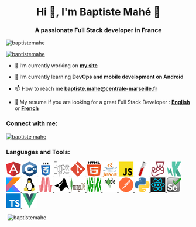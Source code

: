 <h1 align="center">Hi 👋, I'm Baptiste Mahé 🚀</h1>
<h3 align="center">A passionate Full Stack developer in France</h3>

<p align="left"> <img src="https://komarev.com/ghpvc/?username=baptistemahe&label=Profile%20views&color=0e75b6&style=flat" alt="baptistemahe" /> </p>

<p align="left"> <a href="https://github.com/ryo-ma/github-profile-trophy"><img src="https://github-profile-trophy.vercel.app/?username=baptistemahe" alt="baptistemahe" /></a> </p>

- 🔭 I’m currently working on [**my site**](https://github.com/BaptisteMahe/portfolio)

- 🌱 I’m currently learning **DevOps and mobile development on Android**

- 📫 How to reach me **baptiste.mahe@centrale-marseille.fr**

- 📃 My resume if you are looking for a great Full Stack Developer : [**English**](https://baptistemahe.github.io/resume/resume.pdf) or [**French**](https://baptistemahe.github.io/resume/curriculum.pdf)

<h3 align="left">Connect with me:</h3>
<p align="left">
<a href="https://www.linkedin.com/in/baptistemahe/" target="blank"><img align="center" src="https://cdn.jsdelivr.net/npm/simple-icons@3.0.1/icons/linkedin.svg" alt="baptiste mahe" height="40" width="40" /></a>
</p>
<h3 align="left">Languages and Tools:</h3>
<p align="left"> 
    <a href="https://angular.io" target="_blank"> 
    	<img src="./images/angular-icon-1.svg" alt="angularjs" width="40" height="40"/>
    </a>
    <a href="https://www.w3schools.com/cpp/" target="_blank"> 
    	<img src="./images/cplusplus.svg" alt="cplusplus" width="40" height="40"/>
    </a>
    <a href="https://www.w3schools.com/css/" target="_blank"> 
    	<img src="./images/css3.svg" alt="css3" width="40" height="40"/> 
    </a>
    <a href="https://expressjs.com" target="_blank">
    	<img src="./images/express.svg" alt="express" width="40" height="40"/> 
    </a>
    <a href="https://git-scm.com/" target="_blank">
    	<img src="./images/git-icon.svg" alt="git" width="40" height="40"/> 
    </a>
    <a href="https://www.w3.org/html/" target="_blank"> 
    	<img src="./images/html-5.svg" alt="html5" width="40" height="40"/> 
    </a>
    <a href="https://www.java.com" target="_blank"> 
    	<img src="./images/java-4.svg" alt="java" width="40" height="40"/> 
    </a>
    <a href="https://developer.mozilla.org/en-US/docs/Web/JavaScript" target="_blank">
    	<img src="./images/javascript.svg" alt="javascript" width="40" height="40"/>
    </a>
    <a href="https://jekyllrb.com/" target="_blank">
    	<img src="./images/jekyll.svg" alt="jekyll" width="40" height="40"/>
    </a>
    <a href="https://jestjs.io" target="_blank">
    	<img src="./images/jest.svg" alt="jest" width="40" height="40"/>
    </a>
    <a href="https://karma-runner.github.io/latest/index.html" target="_blank">
    	<img src="./images/karma.svg" alt="karma" width="40" height="40"/>
    </a>
    <a href="https://kotlinlang.org" target="_blank">
        <img src="./images/kotlin.svg" alt="kotlin" width="40" height="40"/>
    </a>
    <a href="https://www.linux.org/" target="_blank">
        <img src="./images/linux-tux.svg" alt="linux" width="40" height="40"/>
    </a>
    <a href="https://materializecss.com/" target="_blank">
        <img src="./images/materialize.svg" alt="materialize" width="40" height="40"/>
    </a>
    <a href="https://www.mathworks.com/" target="_blank">
        <img src="./images/mathworks.svg" alt="matlab" width="40" height="40"/>
    </a>
    <a href="https://www.mongodb.com/" target="_blank">
        <img src="./images/mongodb.svg" alt="mongodb" width="40" height="40"/>
    </a>
    <a href="https://www.nginx.com" target="_blank">
        <img src="./images/nginx.svg" alt="nginx" width="40" height="40"/>
    </a>
    <a href="https://nodejs.org" target="_blank">
    	<img src="./images/node-js-logo.svg" alt="nodejs" width="40" height="40"/>
    </a>
    <a href="https://postman.com" target="_blank">
        <img src="./images/postman.svg" alt="postman" width="40" height="40"/>
    </a>
    <a href="https://www.python.org" target="_blank">
        <img src="./images/python-5.svg" alt="python" width="40" height="40"/>
    </a>
    <a href="https://reactjs.org/" target="_blank">
        <img src="./images/react-1.svg" alt="react" width="40" height="40"/>
    </a>
    <a href="https://www.selenium.dev" target="_blank">
    	<img src="./images/selenium-logo.svg" alt="selenium" width="40" height="40"/>
    </a>
    <a href="https://www.typescriptlang.org/" target="_blank">
        <img src="./images/typescript.svg" alt="typescript" width="40" height="40"/>
    </a>
    <a href="https://vuejs.org/" target="_blank">
        <img src="./images/vue-9.svg" alt="vuejs" width="40" height="40"/>
    </a>
</p>


<!-- <p><img align="left" src="https://github-readme-stats.vercel.app/api/top-langs?username=baptistemahe&show_icons=true&locale=en&layout=compact" alt="baptistemahe" /></p> --> 

<p>&nbsp;<img align="center" src="https://github-readme-stats.vercel.app/api?username=baptistemahe&show_icons=true&locale=en" alt="baptistemahe" /></p>
